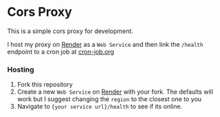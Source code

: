 # Cors Proxy

[Render]: https://render.com

This is a simple cors proxy for development.

I host my proxy on [Render] as a `Web Service` and then link the `/health` endpoint to a cron job at [cron-job.org](https://cron-job.org)

### Hosting
1. Fork this repository
2. Create a new `Web Service` on [Render] with your fork. The defaults will work but I suggest changing the `region` to the closest one to you
3. Navigate to `{your service url}/health` to see if its online.